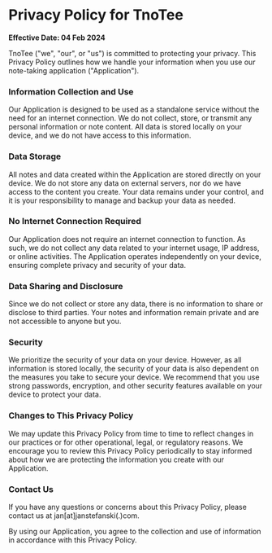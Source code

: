 # Privacy Policy for TnoTee

**Effective Date: 04 Feb 2024**

TnoTee ("we", "our", or "us") is committed to protecting your privacy. This Privacy Policy outlines how we handle your information when you use our note-taking application ("Application").

### Information Collection and Use

Our Application is designed to be used as a standalone service without the need for an internet connection. We do not collect, store, or transmit any personal information or note content. All data is stored locally on your device, and we do not have access to this information.

### Data Storage

All notes and data created within the Application are stored directly on your device. We do not store any data on external servers, nor do we have access to the content you create. Your data remains under your control, and it is your responsibility to manage and backup your data as needed.

### No Internet Connection Required

Our Application does not require an internet connection to function. As such, we do not collect any data related to your internet usage, IP address, or online activities. The Application operates independently on your device, ensuring complete privacy and security of your data.

### Data Sharing and Disclosure

Since we do not collect or store any data, there is no information to share or disclose to third parties. Your notes and information remain private and are not accessible to anyone but you.

### Security

We prioritize the security of your data on your device. However, as all information is stored locally, the security of your data is also dependent on the measures you take to secure your device. We recommend that you use strong passwords, encryption, and other security features available on your device to protect your data.

### Changes to This Privacy Policy

We may update this Privacy Policy from time to time to reflect changes in our practices or for other operational, legal, or regulatory reasons. We encourage you to review this Privacy Policy periodically to stay informed about how we are protecting the information you create with our Application.

### Contact Us

If you have any questions or concerns about this Privacy Policy, please contact us at jan[at]janstefanski(.)com.

By using our Application, you agree to the collection and use of information in accordance with this Privacy Policy.
